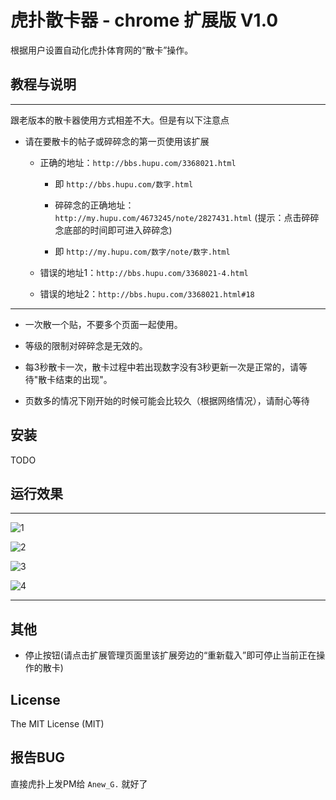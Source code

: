 # 虎扑散卡器 - chrome 扩展版 V1.0

根据用户设置自动化虎扑体育网的“散卡”操作。


## 教程与说明

---

跟老版本的散卡器使用方式相差不大。但是有以下注意点

* 请在要散卡的帖子或碎碎念的第一页使用该扩展
	
	* 正确的地址：`http://bbs.hupu.com/3368021.html`
	
		* 即 `http://bbs.hupu.com/数字.html`
		
		* 碎碎念的正确地址：`http://my.hupu.com/4673245/note/2827431.html` (提示：点击碎碎念底部的时间即可进入碎碎念)
		
		* 即 `http://my.hupu.com/数字/note/数字.html`
		
	* 错误的地址1：`http://bbs.hupu.com/3368021-4.html`
	* 错误的地址2：`http://bbs.hupu.com/3368021.html#18`

---

* 一次散一个贴，不要多个页面一起使用。
 
* 等级的限制对碎碎念是无效的。

* 每3秒散卡一次，散卡过程中若出现数字没有3秒更新一次是正常的，请等待"散卡结束的出现"。

* 页数多的情况下刚开始的时候可能会比较久（根据网络情况），请耐心等待


## 安装

TODO


## 运行效果

---

![1](http://i3.hoopchina.com.cn/blogfile/201402/10/BbsImg139202317936594_750*209.png)

![2](http://i2.hoopchina.com.cn/blogfile/201402/10/BbsImg139202318091765_434*565.png)

![3](http://i2.hoopchina.com.cn/blogfile/201402/10/BbsImg139202318113532_750*272.png)

![4](http://i2.hoopchina.com.cn/blogfile/201402/10/BbsImg139202318224425_581*196.png)

---

## 其他

* 停止按钮(请点击扩展管理页面里该扩展旁边的“重新载入”即可停止当前正在操作的散卡)

## License

The MIT License (MIT)

## 报告BUG

直接虎扑上发PM给 `Anew_G.` 就好了
